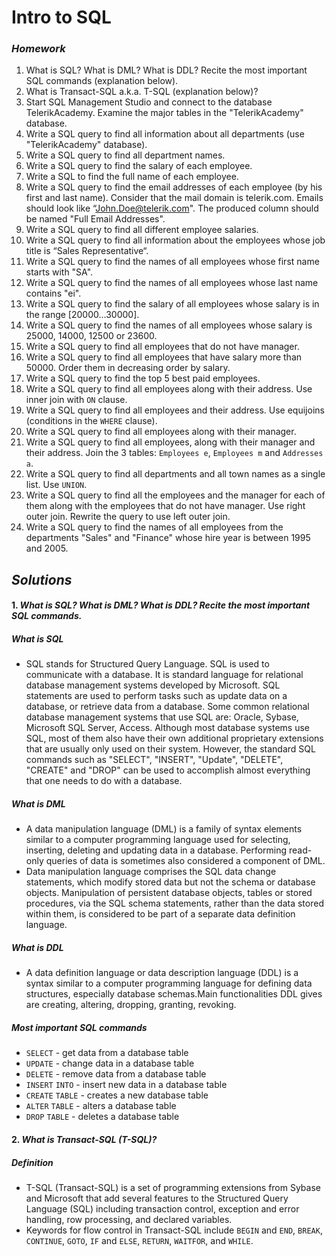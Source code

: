 # Intro to SQL

### _Homework_

1.	What is SQL? What is DML? What is DDL? Recite the most important SQL commands (explanation below).
1.	What is Transact-SQL a.k.a. T-SQL (explanation below)?
1.	Start SQL Management Studio and connect to the database TelerikAcademy. Examine the major tables in the "TelerikAcademy" database.
1.	Write a SQL query to find all information about all departments (use "TelerikAcademy" database).
1.	Write a SQL query to find all department names.
1.	Write a SQL query to find the salary of each employee.
1.	Write a SQL to find the full name of each employee.
1.	Write a SQL query to find the email addresses of each employee (by his first and last name). Consider that the mail domain is telerik.com. Emails should look like “John.Doe@telerik.com". The produced column should be named "Full Email Addresses".
1.	Write a SQL query to find all different employee salaries.
1.	Write a SQL query to find all information about the employees whose job title is “Sales Representative“.
1.	Write a SQL query to find the names of all employees whose first name starts with "SA".
1.	Write a SQL query to find the names of all employees whose last name contains "ei".
1.	Write a SQL query to find the salary of all employees whose salary is in the range [20000…30000].
1.	Write a SQL query to find the names of all employees whose salary is 25000, 14000, 12500 or 23600.
1.	Write a SQL query to find all employees that do not have manager.
1.	Write a SQL query to find all employees that have salary more than 50000. Order them in decreasing order by salary.
1.	Write a SQL query to find the top 5 best paid employees.
1.	Write a SQL query to find all employees along with their address. Use inner join with `ON` clause.
1.	Write a SQL query to find all employees and their address. Use equijoins (conditions in the `WHERE` clause).
1.	Write a SQL query to find all employees along with their manager.
1.	Write a SQL query to find all employees, along with their manager and their address. Join the 3 tables: `Employees e`, `Employees m` and `Addresses a`.
1.	Write a SQL query to find all departments and all town names as a single list. Use `UNION`.
1.	Write a SQL query to find all the employees and the manager for each of them along with the employees that do not have manager. Use right outer join. Rewrite the query to use left outer join.
1.	Write a SQL query to find the names of all employees from the departments "Sales" and "Finance" whose hire year is between 1995 and 2005.

## _Solutions_
#### 1.  _What is SQL? What is DML? What is DDL? Recite the most important SQL commands._
##### **_What is SQL_**
 - SQL stands for Structured Query Language. SQL is used to communicate with a database. It is standard language for relational database management systems developed by Microsoft. SQL statements are used to perform tasks such as update data on a database, or retrieve data from a database. Some common relational database management systems that use SQL are: Oracle, Sybase, Microsoft SQL Server, Access. Although most database systems use SQL, most of them also have their own additional proprietary extensions that are usually only used on their system. However, the standard SQL commands such as "SELECT", "INSERT", "Update", "DELETE", "CREATE" and "DROP" can be used to accomplish almost everything that one needs to do with a database.
##### **_What is DML_**
 - A data manipulation language (DML) is a family of syntax elements similar to a computer programming language used for selecting, inserting, deleting and updating data in a database. Performing read-only queries of data is sometimes also considered a component of DML.
 - Data manipulation language comprises the SQL data change statements, which modify stored data but not the schema or database objects. Manipulation of persistent database objects, tables or stored procedures, via the SQL schema statements, rather than the data stored within them, is considered to be part of a separate data definition language.
 
##### **_What is DDL_** 
 - A data definition language or data description language (DDL) is a syntax similar to a computer programming language for defining data structures, especially database schemas.Main functionalities DDL gives are creating, altering, dropping, granting, revoking.
 
##### **_Most important SQL commands_**
 - `SELECT` - get data from a database table
 - `UPDATE` - change data in a database table
 - `DELETE` - remove data from a database table
 - `INSERT` `INTO` - insert new data in a database table
 - `CREATE` `TABLE` - creates a new database table
 - `ALTER` `TABLE` - alters a database table
 - `DROP` `TABLE` - deletes a database table
 
#### 2.  _What is Transact-SQL (T-SQL)?_
##### **_Definition_**
 - T-SQL (Transact-SQL) is a set of programming extensions from Sybase and Microsoft that add several features to the Structured Query Language (SQL) including transaction control, exception and error handling, row processing, and declared variables. 
 - Keywords for flow control in Transact-SQL include `BEGIN` and `END`, `BREAK`, `CONTINUE`, `GOTO`, `IF` and `ELSE`, `RETURN`, `WAITFOR`, and `WHILE`.